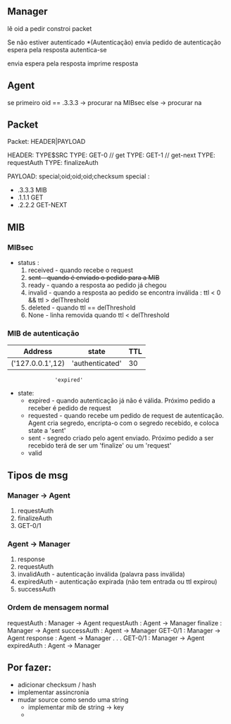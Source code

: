 ## Manager
lê oid a pedir
constroi packet

Se não estiver autenticado *(Autenticação)
    envia pedido de autenticação
    espera pela resposta
    autentica-se
    
envia
espera pela resposta
imprime resposta
 
## Agent
se primeiro oid == .3.3.3 -> procurar na MIBsec
else -> procurar na 



## Packet
Packet: HEADER|PAYLOAD

HEADER: TYPE$SRC
TYPE: GET-0 // get
TYPE: GET-1 // get-next
TYPE: requestAuth
TYPE: finalizeAuth

PAYLOAD: special;oid;oid;oid;checksum
special : 
* .3.3.3 MIB 
* .1.1.1 GET
* .2.2.2 GET-NEXT


## MIB
### MIBsec
* status :
    1. received - quando recebe o request
    2. ~~sent     - quando é enviado o pedido para a MIB~~
    3. ready    - quando a resposta ao pedido já chegou
    4. invalid  - quando a resposta ao pedido se encontra inválida : ttl < 0 && ttl > delThreshold
    5. deleted  - quando ttl == delThreshold
    6. None     - linha removida quando ttl < delThreshold

### MIB de autenticação
Address | state | TTL
---|---|---
('127.0.0.1',12) | 'authenticated' | 30
                   'expired'
* state:
    * expired - quando autenticação já não é válida. Próximo pedido a receber é pedido de request
    * requested - quando recebe um pedido de request de autenticação. Agent cria segredo, encripta-o com o segredo recebido, e coloca state a 'sent'
    * sent - segredo criado pelo agent enviado. Próximo pedido a ser recebido terá de ser um 'finalize' ou um 'request'
    * valid



## Tipos de msg
### Manager -> Agent
1. requestAuth
1. finalizeAuth
1. GET-0/1

### Agent -> Manager
1. response
1. requestAuth
1. invalidAuth - autenticação inválida (palavra pass inválida)
1. expiredAuth - autenticação expirada (não tem entrada ou ttl expirou)
1. successAuth

### Ordem de mensagem normal
requestAuth : Manager -> Agent
requestAuth : Agent -> Manager
finalize : Manager -> Agent
successAuth : Agent -> Manager
GET-0/1 : Manager -> Agent
response : Agent -> Manager
.
.
.
GET-0/1 : Manager -> Agent
expiredAuth : Agent -> Manager


## Por fazer:
* adicionar checksum / hash
* implementar assincronia
* mudar source como sendo uma string
    * implementar mib de string -> key
    * 